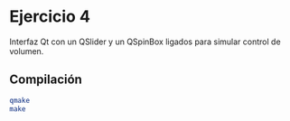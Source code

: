 # Ejercicio 4

Interfaz Qt con un QSlider y un QSpinBox ligados para simular control de volumen.

## Compilación

```bash
qmake
make
```
